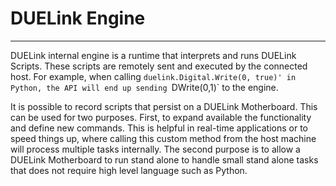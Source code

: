 # DUELink Engine
---

DUELink internal engine is a runtime that interprets and runs DUELink Scripts. These scripts are remotely sent and executed by the connected host. For example, when calling `duelink.Digital.Write(0, true)' in Python, the API will end up sending `DWrite(0,1)` to the engine.

It is possible to record scripts that persist on a DUELink Motherboard. This can be used for two purposes. First, to expand available the functionality and define new commands. This is helpful in real-time applications or to speed things up, where calling this custom method from the host machine will process multiple tasks internally. The second purpose is to allow a DUELink Motherboard to run stand alone to handle small stand alone tasks that does not require high level language such as Python.

